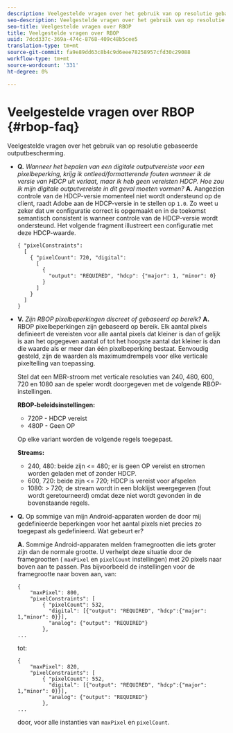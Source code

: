 ```yaml
---
description: Veelgestelde vragen over het gebruik van op resolutie gebaseerde outputbescherming.
seo-description: Veelgestelde vragen over het gebruik van op resolutie gebaseerde outputbescherming.
seo-title: Veelgestelde vragen over RBOP
title: Veelgestelde vragen over RBOP
uuid: 7dcd337c-369a-474c-8768-409c48b5cee5
translation-type: tm+mt
source-git-commit: fa9e89dd63c8b4c9d6eee78258957cfd30c29088
workflow-type: tm+mt
source-wordcount: '331'
ht-degree: 0%

---
```



# Veelgestelde vragen over RBOP {#rbop-faq}

Veelgestelde vragen over het gebruik van op resolutie gebaseerde outputbescherming.

* **Q.** *Wanneer het bepalen van een digitale outputvereiste voor een pixelbeperking, krijg ik ontleed/formatterende fouten wanneer ik de versie van HDCP uit verlaat, maar ik heb geen vereisten HDCP. Hoe zou ik mijn digitale outputvereiste in dit geval moeten vormen?* **A.** Aangezien controle van de HDCP-versie momenteel niet wordt ondersteund op de client, raadt Adobe aan de HDCP-versie in te stellen op  `1.0`. Zo weet u zeker dat uw configuratie correct is opgemaakt en in de toekomst semantisch consistent is wanneer controle van de HDCP-versie wordt ondersteund. Het volgende fragment illustreert een configuratie met deze HDCP-waarde.

   ```
   { "pixelConstraints":  
     [  
       { "pixelCount": 720, "digital":  
         [  
           {  
             "output": "REQUIRED", "hdcp": {"major": 1, "minor": 0}  
           }  
         ]  
       }  
     ]  
   }
   ```

* **V.** *Zijn RBOP pixelbeperkingen discreet of gebaseerd op bereik?* **A.** RBOP pixelbeperkingen zijn gebaseerd op bereik. Elk aantal pixels definieert de vereisten voor alle aantal pixels dat kleiner is dan of gelijk is aan het opgegeven aantal of tot het hoogste aantal dat kleiner is dan die waarde als er meer dan één pixelbeperking bestaat. Eenvoudig gesteld, zijn de waarden als maximumdrempels voor elke verticale pixeltelling van toepassing.

   Stel dat een MBR-stroom met verticale resoluties van 240, 480, 600, 720 en 1080 aan de speler wordt doorgegeven met de volgende RBOP-instellingen.

   **RBOP-beleidsinstellingen:**

   * 720P - HDCP vereist
   * 480P - Geen OP

   Op elke variant worden de volgende regels toegepast.

   **Streams:**

   * 240, 480: beide zijn &lt;= 480; er is geen OP vereist en stromen worden geladen met of zonder HDCP.
   * 600, 720: beide zijn &lt;= 720; HDCP is vereist voor afspelen
   * 1080: > 720; de stream wordt in een bloklijst weergegeven (fout wordt geretourneerd) omdat deze niet wordt gevonden in de bovenstaande regels.


* **Q.** Op sommige van mijn Android-apparaten worden de door mij gedefinieerde beperkingen voor het aantal pixels niet precies zo toegepast als gedefinieerd. Wat gebeurt er?

   **A.** Sommige Android-apparaten melden framegrootten die iets groter zijn dan de normale grootte. U verhelpt deze situatie door de framegrootten ( `maxPixel` en `pixelCount` instellingen) met 20 pixels naar boven aan te passen. Pas bijvoorbeeld de instellingen voor de framegrootte naar boven aan, van:

   ```
   { 
       "maxPixel": 800, 
       "pixelConstraints": [ 
           { "pixelCount": 532, 
             "digital": [{"output": "REQUIRED", "hdcp":{"major": 1,"minor": 0}}], 
             "analog": {"output": "REQUIRED"} 
           }, 
   ... 
   ```

   tot:

   ```
   { 
       "maxPixel": 820, 
       "pixelConstraints": [ 
           { "pixelCount": 552, 
             "digital": [{"output": "REQUIRED", "hdcp":{"major": 1,"minor": 0}}], 
             "analog": {"output": "REQUIRED"} 
           }, 
   ... 
   ```

   door, voor alle instanties van `maxPixel` en `pixelCount`.

